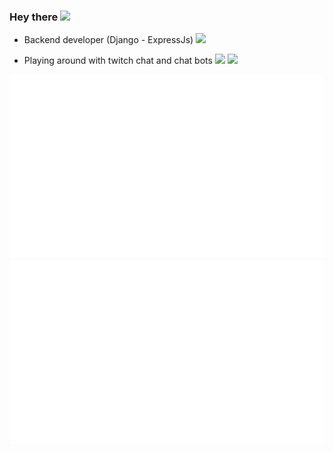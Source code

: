 ### Hey there ![](https://cdn.betterttv.net/emote/5c0e1a3c6c146e7be4ff5c0c/2x)

- Backend developer (Django - ExpressJs) ![](https://cdn.betterttv.net/emote/5b490e73cf46791f8491f6f4/1x) 

- Playing around with twitch chat and chat bots ![](https://cdn.betterttv.net/emote/5aca62163e290877a25481ad/1x) ![](https://cdn.betterttv.net/emote/56f6eb647ee3e8fc6e4fe48e/1x)




![](https://raw.githubusercontent.com/BinDruid/MyStats/master/generated/overview.svg#gh-dark-mode-only) ![](https://raw.githubusercontent.com/BinDruid/MyStats/master/generated/languages.svg#gh-dark-mode-only)

